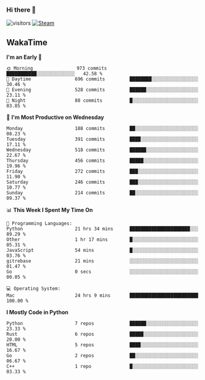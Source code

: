### Hi there 👋

![visitors](https://visitor-badge.glitch.me/badge?page_id=zhourunlai)
[![Steam](https://img.shields.io/badge/dynamic/json?url=https%3A%2F%2Fapi.swo.moe%2Fstats%2Fsteamgames%2F76561198285156854&query=count&color=0b1a37&label=Steam&labelColor=134375&logo=steam&suffix=+games&cacheSeconds=3600)](http://steamcommunity.com/profiles/76561198285156854)

## WakaTime
<!--START_SECTION:waka-->
**I'm an Early 🐤** 

```text
🌞 Morning                973 commits         ███████████░░░░░░░░░░░░░░   42.58 % 
🌆 Daytime                696 commits         ████████░░░░░░░░░░░░░░░░░   30.46 % 
🌃 Evening                528 commits         ██████░░░░░░░░░░░░░░░░░░░   23.11 % 
🌙 Night                  88 commits          █░░░░░░░░░░░░░░░░░░░░░░░░   03.85 % 
```
📅 **I'm Most Productive on Wednesday** 

```text
Monday                   188 commits         ██░░░░░░░░░░░░░░░░░░░░░░░   08.23 % 
Tuesday                  391 commits         ████░░░░░░░░░░░░░░░░░░░░░   17.11 % 
Wednesday                518 commits         ██████░░░░░░░░░░░░░░░░░░░   22.67 % 
Thursday                 456 commits         █████░░░░░░░░░░░░░░░░░░░░   19.96 % 
Friday                   272 commits         ███░░░░░░░░░░░░░░░░░░░░░░   11.90 % 
Saturday                 246 commits         ███░░░░░░░░░░░░░░░░░░░░░░   10.77 % 
Sunday                   214 commits         ██░░░░░░░░░░░░░░░░░░░░░░░   09.37 % 
```


📊 **This Week I Spent My Time On** 

```text
💬 Programming Languages: 
Python                   21 hrs 34 mins      ██████████████████████░░░   89.29 % 
Other                    1 hr 17 mins        █░░░░░░░░░░░░░░░░░░░░░░░░   05.31 % 
JavaScript               54 mins             █░░░░░░░░░░░░░░░░░░░░░░░░   03.76 % 
gitrebase                21 mins             ░░░░░░░░░░░░░░░░░░░░░░░░░   01.47 % 
Go                       0 secs              ░░░░░░░░░░░░░░░░░░░░░░░░░   00.05 % 

💻 Operating System: 
Mac                      24 hrs 9 mins       █████████████████████████   100.00 % 
```

**I Mostly Code in Python** 

```text
Python                   7 repos             ██████░░░░░░░░░░░░░░░░░░░   23.33 % 
Rust                     6 repos             █████░░░░░░░░░░░░░░░░░░░░   20.00 % 
HTML                     5 repos             ████░░░░░░░░░░░░░░░░░░░░░   16.67 % 
Go                       2 repos             ██░░░░░░░░░░░░░░░░░░░░░░░   06.67 % 
C++                      1 repo              █░░░░░░░░░░░░░░░░░░░░░░░░   03.33 % 
```




<!--END_SECTION:waka-->
